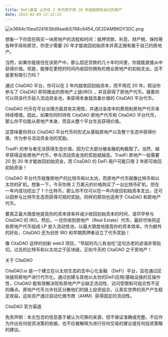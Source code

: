```yaml
---
title: DeFi暴富 让你在 2 年内而不用 20 年就能拥有自己的房产
date: 2022-02-09 22:12:13
---
```


 
![e3684c10ea0241638d9aadb5768c6454_GE2DAMBKGY3DC.png](https://smartsignature-img.oss-cn-hongkong.aliyuncs.com/article/2022/02/09/6a77d0ad11fe58be562162454bd61511.png)


想象一下你现在购买一块房地产的流程和时间：抵押贷款、利息、财产税、保险等各种手续和房贷，你至少需要 20 年才能收回初始资本并真正拥有属于自己的房地产。

 

当然，如果你是居住在该房产中，那么偿还贷款的几十年时间里，你就能直接从中获得价值。但是，能够在更短的时间内收回你拥有的商业房地产的初始支出，这不是更有吸引力吗？

 

通过 CitaDAO 平台，你可以在 2 年内就收回初始资本，而不用花 20 年。假设你参与了 CitaDAO 即将推出的房地产上链(IRO) ，并且获得了房地产代币。接着你可以将该代币投入流动资金池，来获得本身就具备价值的 CitaDAO 平台代币。

 

CitaDAO 代币在平台治理方面具有实用性，并通过金库中的费用和房地产代币来持续增值。因此，如果你同时持有 CitaDAO 房地产代币和 CitaDAO 平台代币，那么你不仅能从房地产本身，而且从整个平台生态获得价值。

 

这意味着你将以 CitaDAO 平台代币的形式从基础房地产以及整个生态中获得价值，作为参与流动资金池的奖励。

 

TradFi 的参与者无法获得生态价值，因为它大部分被金融机构截取了。当然，越早获得这些房地产代币，参与流动资金池的奖励就越高。TradFi 房地产一般需要 20 到 30 年才能收回初始资金，而 CitaDAO 的 DeFi 用户可能只用 2 年即可收回初始资金！

 

CitaDAO 平台代币就像房地产的比特币和以太坊，而房地产代币就像比特币和以太坊的矿机。想象一下，今天你用 2 万美元的价格购买了一台比特币矿机，但在一年内成功挖出了 1 个比特币。那么你不仅可以在一年内收回初始资本支出，还可以因参与比特币生态而获得可观的奖励。同样的原则也适用于 CitaDAO 和房地产代币。

 

要真正最大限度地提高你的资本效率并减少收回初始资本的时间，请尽早参与 CitaDAO 的 IRO。然后，一旦你收到房地产（Real Estate）代币，最好尽快将这些房地产代币组成 LP 放入流动性池，以最大限度地提高你的资本效率。作为额外的好处，CitaDAO 还为创世 IRO 和早期质押者设立了代币奖励！

 

像 CitaDAO 这样的创新 web3 项目，“早起的鸟儿有虫吃”这句古老的谚语非常贴切。过去的比特币和以太坊之于区块链，正如今天的 CitaDAO 之于房地产！

 


 

关于 CitaDAO

CitaDAO.io 是一个建立在以太坊生态的去中心化金融 （DeFi）平台，旨在通过区块链将房地产进行代币化。通过创建与其他以太坊的DeFi应用/基础设施的互操作性，CitaDAO 能有效解决现有房地产产业缺乏流动性、访问受限和可组合性不足的痛点。房地产代币允许社区分散他们的链上投资组合，让真实世界的资产产生稳定收益，这些资产通过自动化做市商（AMM）获得固定的流动性。

 

CitaDAO 官方渠道



 

免责声明：本文包含的信息基于被认为可靠的来源，但不保证准确或完整。不应作为作出任何投资决策的依据，也不应被解释为进行任何交易的建议或任何投资策略的建议。